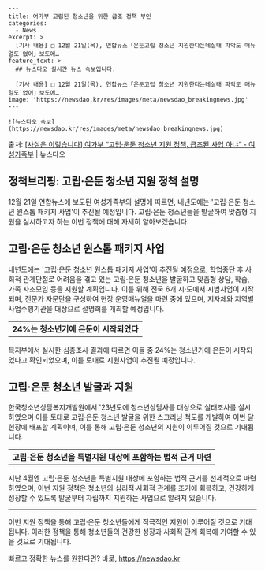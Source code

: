     ---
    title: 여가부 고립된 청소년을 위한 급조 정책 부인
    categories:
      - News
    excerpt: >
      [기사 내용] □ 12월 21일(목), 연합뉴스「은둔고립 청소년 지원한다는데실태 파악도 매뉴얼도 없어」보도에…
    feature_text: >
      ## 뉴스다오 실시간 뉴스 속보입니다.
    
      [기사 내용] □ 12월 21일(목), 연합뉴스「은둔고립 청소년 지원한다는데실태 파악도 매뉴얼도 없어」보도에…
    image: 'https://newsdao.kr/res/images/meta/newsdao_breakingnews.jpg'
    ---
    
    ![뉴스다오 속보](https://newsdao.kr/res/images/meta/newsdao_breakingnews.jpg)

<p>출처: <a href="https://newsdao.kr/2857" rel="dofollow">[사실은 이렇습니다] 여가부 “고립·운둔 청소년 지원 정책,  급조된 사업 아냐” - 여성가족부</a> | 뉴스다오</p>

<h2 data-ke-size="size26">정책브리핑: 고립·은둔 청소년 지원 정책 설명</h2>
<p data-ke-size="size16">12월 21일 연합뉴스에 보도된 여성가족부의 설명에 따르면, 내년도에는 '고립·은둔 청소년 원스톱 패키지 사업'이 추진될 예정입니다. 고립·은둔 청소년들을 발굴하여 맞춤형 지원을 실시하고자 하는 이번 정책에 대해 자세히 알아보겠습니다.</p>

<h2 data-ke-size="size24">고립·은둔 청소년 원스톱 패키지 사업</h2>
<p data-ke-size="size16">내년도에는 '고립·은둔 청소년 원스톱 패키지 사업'이 추진될 예정으로, 학업중단 후 사회적 관계단절로 어려움을 겪고 있는 고립·은둔 청소년을 발굴하고 맞춤형 상담, 학습, 가족 자조모임 등을 지원할 계획입니다. 이를 위해 전국 6개 시·도에서 시범사업이 시작되며, 전문가 자문단을 구성하여 현장 운영매뉴얼을 마련 중에 있으며, 지자체와 지역별 사업수행기관을 대상으로 설명회를 개최할 예정입니다.</p>

<table style="width: 100%;" data-ke-style="style12">
<tbody>
<tr>
<td style="text-align: center; height: 17px;"><b>24%는 청소년기에 은둔이 시작되었다</b></td>
</tr>
</tbody>
</table>

<p data-ke-size="size16">복지부에서 실시한 심층조사 결과에 따르면 이들 중 24%는 청소년기에 은둔이 시작되었다고 확인되었으며, 이를 토대로 지원사업이 추진될 예정입니다.</p>

<h2 data-ke-size="size24">고립·은둔 청소년 발굴과 지원</h2>
<p data-ke-size="size16">한국청소년상담복지개발원에서 '23년도에 청소년상담사를 대상으로 실태조사를 실시하였으며 이를 토대로 고립·은둔 청소년 발굴을 위한 스크리닝 척도를 개발하여 이번 달 현장에 배포할 계획이며, 이를 통해 고립·은둔 청소년의 지원이 이루어질 것으로 기대됩니다.</p>
<table style="width: 100%;" data-ke-style="style12">
<tbody>
<tr>
<td style="text-align: center; height: 17px;"><b>고립·은둔 청소년을 특별지원 대상에 포함하는 법적 근거 마련</b></td>
</tr>
</tbody>
</table>
<p data-ke-size="size16">지난 4월엔 고립·은둔 청소년을 특별지원 대상에 포함하는 법적 근거를 선제적으로 마련하였으며, 이번 지원 정책은 청소년의 심리적·사회적 관계를 조기에 회복하고, 건강하게 성장할 수 있도록 발굴부터 자립까지 지원하는 사업으로 알려져 있습니다.</p>

<hr>
<p data-ke-size="size16">이번 지원 정책을 통해 고립·은둔 청소년들에게 적극적인 지원이 이루어질 것으로 기대됩니다. 이러한 정책을 통해 청소년들의 건강한 성장과 사회적 관계 회복에 기여할 수 있을 것으로 기대됩니다.</p>
 

빠르고 정확한 뉴스를 원한다면? 바로, <a href="https://newsdao.kr" rel="dofollow">https://newsdao.kr</a>


    
